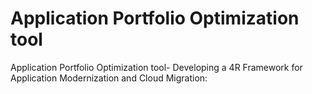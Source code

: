 # Application Portfolio Optimization tool
 Application Portfolio Optimization tool- Developing a 4R Framework for Application Modernization and Cloud Migration:
